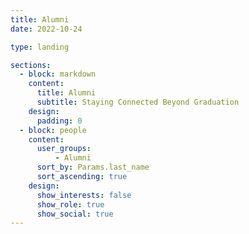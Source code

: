 ```yaml
---
title: Alumni
date: 2022-10-24

type: landing

sections:
  - block: markdown
    content:
      title: Alumni
      subtitle: Staying Connected Beyond Graduation
    design:
      padding: 0
  - block: people
    content:
      user_groups:
          - Alumni
      sort_by: Params.last_name
      sort_ascending: true
    design:
      show_interests: false
      show_role: true
      show_social: true
---
```


